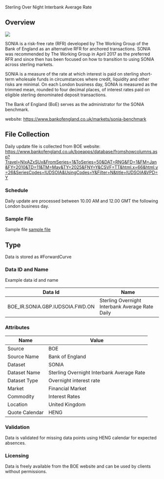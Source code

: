 Sterling Over Night Interbank Average Rate

## Overview

![](/img/data/boe.png)

SONIA is a risk-free rate (RFR) developed by The Working Group of the Bank of England as an alternative RFR for anchored transactions. SONIA was recommended by The Working Group in April 2017 as the preferred RFR and since then has been focused on how to transition to using SONIA across sterling markets. 

SONIA is a measure of the rate at which interest is paid on sterling short-term wholesale funds in circumstances where credit, liquidity and other risks are minimal. On each London business day, SONIA is measured as the trimmed mean, rounded to four decimal places, of interest rates paid on eligible sterling denominated deposit transactions.

The Bank of England (BoE) serves as the administrator for the SONIA benchmark.

website: https://www.bankofengland.co.uk/markets/sonia-benchmark

## File Collection

Daily update file is collected from BOE website: https://www.bankofengland.co.uk/boeapps/database/fromshowcolumns.asp?Travel=NIxAZxSUx&FromSeries=1&ToSeries=50&DAT=RNG&FD=1&FM=Jan&FY=2010&TD=11&TM=May&TY=2025&FNY=Y&CSVF=TT&html.x=66&html.y=26&SeriesCodes=IUDSOIA&UsingCodes=Y&Filter=N&title=IUDSOIA&VPD=Y   

### Schedule

Daily update are processed between 10.00 AM and 12.00 GMT the following London business day.

### Sample File

Sample file [sample file](pathname://../../static/file-samples/IUDSOIA-Bank-of-England-Database.csv)

## Type

Data is stored as #ForwardCurve

### Data ID and Name

Example data id and name

|**Data Id**|**Name**|
|-|-|
|BOE_IR.SONIA.GBP.IUDSOIA.FWD.ON|Sterling Overnight Interbank Average Rate Daily|

### Attributes

|Name|Value|
|-|-|
|Source|BOE|
|Source Name|Bank of England|
|Dataset|SONIA|
|Dataset Name|Sterling Overnight Interbank Average Rate|
|Dataset Type|Overnight interest rate|
|Market|Financial Market|
|Commodity|Interest Rates|
|Location|United Kingdom|
|Quote Calendar|HENG||

### Validation

Data is validated for missing data points using HENG calendar for expected absences.

### Licensing

Data is freely available from the BOE website and can be used by clients without permissions.

